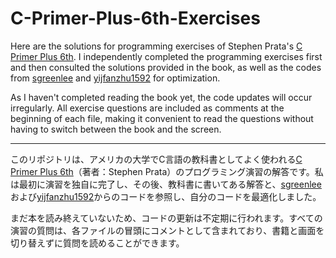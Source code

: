# C-Primer-Plus-6th-Exercises
Here are the solutions for programming exercises of Stephen Prata's [C Primer Plus 6th](https://books.google.co.jp/books/about/C++_Primer_Plus_6th_Edition.html?id=P7HuWSWtsh0C&source=kp_book_description&redir_esc=y).
I independently completed the programming exercises first and then consulted the solutions provided in the book, as well as the codes from [sgreenlee](https://github.com/sgreenlee/C-Primer-Plus-Exercises) and [yijfanzhu1592](https://github.com/yifanzhu1592/C-Primer-Plus-Programming-Exercises-And-Answers) for optimization.

As I haven't completed reading the book yet, the code updates will occur irregularly.
All exercise questions are included as comments at the beginning of each file, making it convenient to read the questions without having to switch between the book and the screen.

--------------------------------------------------------------------------------------------------------------------

このリポジトリは、アメリカの大学でC言語の教科書としてよく使われる[C Primer Plus 6th](https://books.google.co.jp/books/about/C++_Primer_Plus_6th_Edition.html?id=P7HuWSWtsh0C&source=kp_book_description&redir_esc=y)（著者：Stephen Prata）のプログラミング演習の解答です。私は最初に演習を独自に完了し、その後、教科書に書いてある解答と、[sgreenlee](https://github.com/sgreenlee/C-Primer-Plus-Exercises)および[yijfanzhu1592](https://github.com/yifanzhu1592/C-Primer-Plus-Programming-Exercises-And-Answers)からのコードを参照し、自分のコードを最適化しました。

まだ本を読み終えていないため、コードの更新は不定期に行われます。すべての演習の質問は、各ファイルの冒頭にコメントとして含まれており、書籍と画面を切り替えずに質問を読めることができます。
